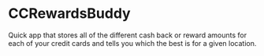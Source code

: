 # CCRewardsBuddy

Quick app that stores all of the different cash back or reward amounts for each of your credit cards and tells you which the best is for a given location. 
